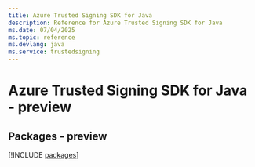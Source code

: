 ```yaml
---
title: Azure Trusted Signing SDK for Java
description: Reference for Azure Trusted Signing SDK for Java
ms.date: 07/04/2025
ms.topic: reference
ms.devlang: java
ms.service: trustedsigning
---
```

# Azure Trusted Signing SDK for Java - preview
## Packages - preview
[!INCLUDE [packages](trusted-signing-index.md)]